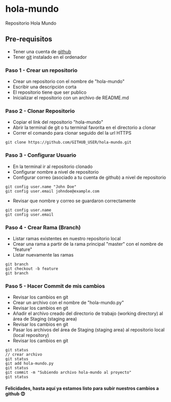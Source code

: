 # hola-mundo
Repositorio Hola Mundo

## Pre-requisitos
- Tener una cuenta de [github](https://github.com/)
- Tener [git](https://git-scm.com/) instalado en el ordenador

### Paso 1 - Crear un repositorio
- Crear un repositorio con el nombre de "hola-mundo"
- Escribir una descripción corta
- El repositorio tiene que ser publico
- Inicializar el repositorio con un archivo de README.md

### Paso 2 - Clonar Repositorio
- Copiar el link del repositorio "hola-mundo"
- Abrir la terminal de git o tu terminal favorita en el directorio a clonar
- Correr el comando para clonar seguido del la url HTTPS
```git
git clone https://github.com/GITHUB_USER/hola-mundo.git
```

### Paso 3 - Configurar Usuario
- En la terminal ir al repositorio clonado
- Configurar nombre a nivel de repositorio
- Configurar correo (asociado a tu cuenta de github) a nivel de repositorio
```git
git config user.name "John Doe"
git config user.email johndoe@example.com
```
- Revisar que nombre y correo se guardaron correctamente
```git
git config user.name
git config user.email
```

### Paso 4 - Crear Rama (Branch)
- Listar ramas existentes en nuestro repositorio local
- Crear una rama a partir de la rama principal "master" con el nombre de "feature"
- Listar nuevamente las ramas
```git
git branch
git checkout -b feature
git branch
```

### Paso 5 - Hacer Commit de mis cambios
- Revisar los cambios en git
- Crear un archivo con el nombre de "hola-mundo.py"
- Revisar los cambios en git
- Añadir el archivo creado del directorio de trabajo (working directory) al área de Staging (staging area)
- Revisar los cambios en git
- Pasar los archivos del área de Staging (staging area) al repositorio local (local repository)
- Revisar los cambios en git
```git
git status
// crear archivo
git status
git add hola-mundo.py
git status
git commit -m "Subiendo archivo hola-mundo al proyecto"
git status
```

#### Felicidades, hasta aquí ya estamos listo para subir nuestros cambios a github 😊
